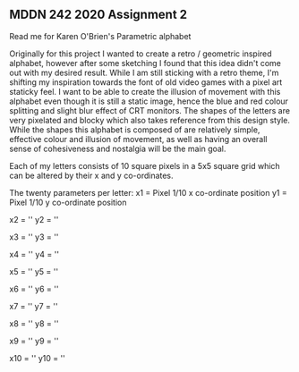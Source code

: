 ## MDDN 242 2020 Assignment 2

Read me for Karen O'Brien's Parametric alphabet

Originally for this project I wanted to create a retro / geometric inspired alphabet, however after some sketching I found that this idea didn't come out with my desired result. While I am still sticking with a retro theme, I'm shifting my inspiration towards the font of old video games with a pixel art staticky feel. I want to be able to create the illusion of movement with this alphabet even though it is still a static image, hence the blue and red colour splitting and slight blur effect of CRT monitors. The shapes of the letters are very pixelated and blocky which also takes reference from this design style. While the shapes this alphabet is composed of are relatively simple, effective colour and illusion of movement, as well as having an overall sense of cohesiveness and nostalgia will be the main goal.

Each of my letters consists of 10 square pixels in a 5x5 square grid which can be altered by their x and y co-ordinates.

The twenty parameters per letter:
x1 = Pixel 1/10 x co-ordinate position
y1 = Pixel 1/10 y co-ordinate position

x2 = ''
y2 = ''

x3 = ''
y3 = ''

x4 = ''
y4 = ''

x5 = ''
y5 = ''

x6 = ''
y6 = ''

x7 = ''
y7 = ''

x8 = ''
y8 = ''

x9 = ''
y9 = ''

x10 = ''
y10 = ''
